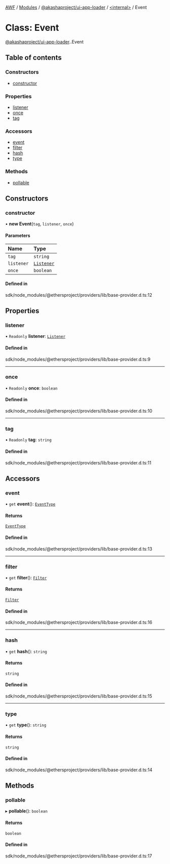 [AWF](../README.md) / [Modules](../modules.md) / [@akashaproject/ui-app-loader](../modules/akashaproject_ui_app_loader.md) / [<internal\>](../modules/akashaproject_ui_app_loader._internal_.md) / Event

# Class: Event

[@akashaproject/ui-app-loader](../modules/akashaproject_ui_app_loader.md).[<internal>](../modules/akashaproject_ui_app_loader._internal_.md).Event

## Table of contents

### Constructors

- [constructor](akashaproject_ui_app_loader._internal_.Event.md#constructor)

### Properties

- [listener](akashaproject_ui_app_loader._internal_.Event.md#listener)
- [once](akashaproject_ui_app_loader._internal_.Event.md#once)
- [tag](akashaproject_ui_app_loader._internal_.Event.md#tag)

### Accessors

- [event](akashaproject_ui_app_loader._internal_.Event.md#event)
- [filter](akashaproject_ui_app_loader._internal_.Event.md#filter)
- [hash](akashaproject_ui_app_loader._internal_.Event.md#hash)
- [type](akashaproject_ui_app_loader._internal_.Event.md#type)

### Methods

- [pollable](akashaproject_ui_app_loader._internal_.Event.md#pollable)

## Constructors

### constructor

• **new Event**(`tag`, `listener`, `once`)

#### Parameters

| Name | Type |
| :------ | :------ |
| `tag` | `string` |
| `listener` | [`Listener`](../modules/akashaproject_ui_app_loader._internal_.md#listener) |
| `once` | `boolean` |

#### Defined in

sdk/node_modules/@ethersproject/providers/lib/base-provider.d.ts:12

## Properties

### listener

• `Readonly` **listener**: [`Listener`](../modules/akashaproject_ui_app_loader._internal_.md#listener)

#### Defined in

sdk/node_modules/@ethersproject/providers/lib/base-provider.d.ts:9

___

### once

• `Readonly` **once**: `boolean`

#### Defined in

sdk/node_modules/@ethersproject/providers/lib/base-provider.d.ts:10

___

### tag

• `Readonly` **tag**: `string`

#### Defined in

sdk/node_modules/@ethersproject/providers/lib/base-provider.d.ts:11

## Accessors

### event

• `get` **event**(): [`EventType`](../modules/akashaproject_ui_app_loader._internal_.md#eventtype)

#### Returns

[`EventType`](../modules/akashaproject_ui_app_loader._internal_.md#eventtype)

#### Defined in

sdk/node_modules/@ethersproject/providers/lib/base-provider.d.ts:13

___

### filter

• `get` **filter**(): [`Filter`](../interfaces/akashaproject_ui_app_loader._internal_.Filter.md)

#### Returns

[`Filter`](../interfaces/akashaproject_ui_app_loader._internal_.Filter.md)

#### Defined in

sdk/node_modules/@ethersproject/providers/lib/base-provider.d.ts:16

___

### hash

• `get` **hash**(): `string`

#### Returns

`string`

#### Defined in

sdk/node_modules/@ethersproject/providers/lib/base-provider.d.ts:15

___

### type

• `get` **type**(): `string`

#### Returns

`string`

#### Defined in

sdk/node_modules/@ethersproject/providers/lib/base-provider.d.ts:14

## Methods

### pollable

▸ **pollable**(): `boolean`

#### Returns

`boolean`

#### Defined in

sdk/node_modules/@ethersproject/providers/lib/base-provider.d.ts:17
